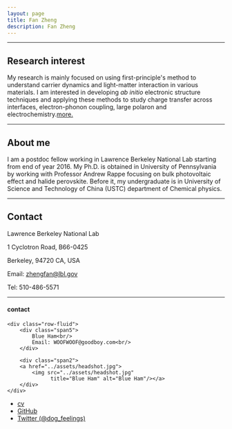 ```yaml
---
layout: page
title: Fan Zheng
description: Fan Zheng 
---
```


---
## Research interest

My research is mainly focused on using first-principle's method to 
understand carrier dynamics and light-matter interaction in various 
materials. I am interested in developing *ab 
initio* electronic structure techniques and applying these methods to 
study charge transfer across interfaces, electron-phonon coupling, 
large polaron and electrochemistry.[more.](/pages/)

---
## About me

I am a postdoc fellow working in Lawrence Berkeley National Lab 
starting from end of year 2016. My Ph.D. is obtained in University 
of Pennsylvania by working with Professor Andrew Rappe focusing on bulk 
photovoltaic effect and halide perovskite. Before it, my 
undergraduate is in University of Science and Technology of China 
(USTC) department of Chemical physics. 

---
## Contact

Lawrence Berkeley National Lab

1 Cyclotron Road, B66-0425

Berkeley, 94720 CA, USA

Email: zhengfan@lbl.gov

Tel: 510-486-5571


---

<div class="container">
<h4><a name="contact"></a>contact</h4>

    <div class="row-fluid">
        <div class="span5">
            Blue Ham<br/>
            Email: WOOFWOOF@goodboy.com<br/>
        </div>

        <div class="span2">
        <a href="../assets/headshot.jpg">
            <img src="../assets/headshot.jpg"
                  title="Blue Ham" alt="Blue Ham"/></a>
        </div>
    </div>
</div>

<div class="navbar">
  <div class="navbar-inner">
      <ul class="nav">
          <li><a href="{{ BASE_PATH }}/assets/CV.pdf">cv</a></li>
          <li><a href="https://github.com/mbcarlos">GitHub</a></li>
          <li><a href="https://twitter.com/dog_feelings">Twitter (@dog_feelings)</a></li>
      </ul>
  </div>
</div>
